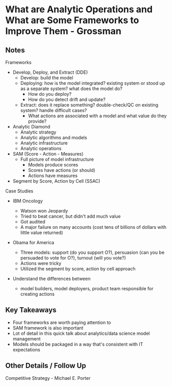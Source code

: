 # What are Analytic Operations and What are Some Frameworks to Improve Them - Grossman
 
## Notes 
 
Frameworks

- Develop, Deploy, and Extract (DDE)
    + Develop: build the model
    + Deploying: how is the model integrated? existing system or stood up as a separate system? what does the model do?
        * How do you deploy?
        * How do you detect drift and update?
    + Extract: does it replace something? double-check/QC on existing system? handle difficult cases?
        * What actions are associated with a model and what value do they provide?
- Analytic Diamond
    + Analytic strategy
    + Analytic algorithms and models
    + Analytic infrastructure
    + Analytic operations
- SAM (Score - Action - Measures)
    + Full picture of model infrastructure
        * Models produce scores
        * Scores have actions (or should)
        * Actions have measures
- Segment by Score, Action by Cell (SSAC)

Case Studies

- IBM Oncology
    + Watson won Jeopardy
    + Tried to beat cancer, but didn't add much value 
    + Got audited
    + A major failure on many accounts (cost tens of billions of dollars with little value returned)
- Obama for America
    + Three models: support (do you support O?), persuasion (can you be persuaded to vote for O?), turnout (will you vote?)
    + Actions were tricky
    + Utilized the segment by score, action by cell approach

- Understand the differences between
    + model builders, model deployers, product team responsible for creating actions
 
## Key Takeaways 

- Four frameworks are worth paying attention to
- SAM framework is also important
- Lot of detail in this quick talk about analytics/data science model management
- Models should be packaged in a way that's consistent with IT expectations
 
## Other Details / Follow Up 
 
Competitive Strategy - Michael E. Porter